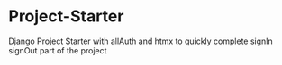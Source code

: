 # Project-Starter
Django Project Starter with allAuth and htmx to quickly complete signIn signOut part of the project
